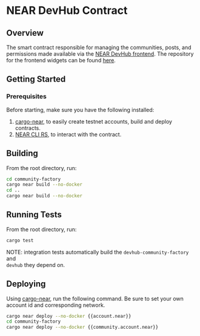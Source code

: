 # NEAR DevHub Contract

## Overview

The smart contract responsible for managing the communities, posts, and permissions made available via the [NEAR DevHub frontend](https://neardevhub.org). The repository for the frontend widgets can be found [here](https://github.com/NEAR-DevHub/neardevhub-bos).

## Getting Started

### Prerequisites

Before starting, make sure you have the following installed:

1. [cargo-near](https://github.com/near/cargo-near), to easily create testnet accounts, build and deploy contracts.
2. [NEAR CLI RS](https://github.com/near/near-cli-rs), to interact with the contract.

## Building

From the root directory, run:

```sh
cd community-factory
cargo near build --no-docker
cd ..
cargo near build --no-docker
```

## Running Tests

From the root directory, run:

```sh
cargo test
```

NOTE: integration tests automatically build the `devhub-community-factory` and  
`devhub` they depend on.

## Deploying

Using [cargo-near](https://github.com/near/cargo-near), run the following command. Be sure to set your own account id and corresponding network.

```sh
cargo near deploy --no-docker {{account.near}}
cd community-factory
cargo near deploy --no-docker {{community.account.near}}
```
